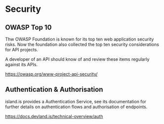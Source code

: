 # Security

## OWASP Top 10

Thw OWASP Foundation is known for its top ten web application security risks.
Now the foundation also collected the top ten security considerations for API projects.

A developer of an API should know of and review these items regularly against its APIs.

https://owasp.org/www-project-api-security/

## Authentication & Authorisation

island.is provides a Authentication Service, see its documentation for
further details on authentication flows and authorisation of endpoints.

https://docs.devland.is/technical-overview/auth
